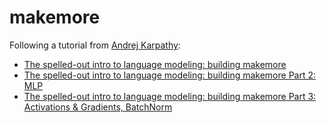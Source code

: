 # makemore
Following a tutorial from [Andrej Karpathy](https://karpathy.ai/):
- [The spelled-out intro to language modeling: building makemore](https://youtu.be/PaCmpygFfXo?list=PLAqhIrjkxbuWI23v9cThsA9GvCAUhRvKZ)
- [The spelled-out intro to language modeling: building makemore Part 2: MLP](https://youtu.be/TCH_1BHY58I?list=PLAqhIrjkxbuWI23v9cThsA9GvCAUhRvKZ)
- [The spelled-out intro to language modeling: building makemore Part 3: Activations & Gradients, BatchNorm](https://youtu.be/P6sfmUTpUmc?list=PLAqhIrjkxbuWI23v9cThsA9GvCAUhRvKZ)
